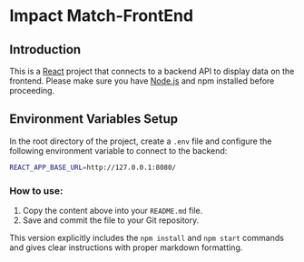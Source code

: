 # Impact Match-FrontEnd

## Introduction

This is a [React](https://reactjs.org/) project that connects to a backend API to display data on the frontend. Please make sure you have [Node.js](https://nodejs.org/) and npm installed before proceeding.

## Environment Variables Setup

In the root directory of the project, create a `.env` file and configure the following environment variable to connect to the backend:

```bash
REACT_APP_BASE_URL=http://127.0.0.1:8080/
```

### How to use:

1. Copy the content above into your `README.md` file.
2. Save and commit the file to your Git repository.

This version explicitly includes the `npm install` and `npm start` commands and gives clear instructions with proper markdown formatting.
